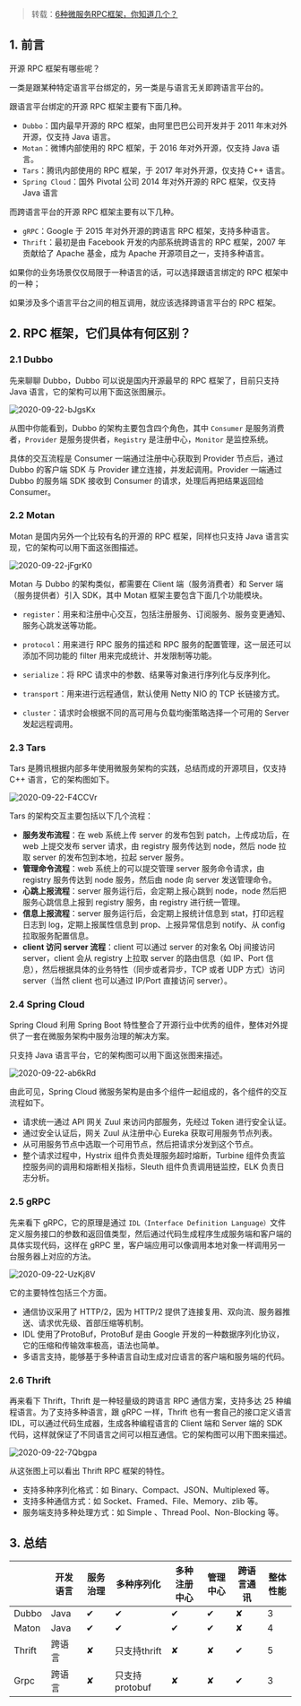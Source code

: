 > 转载：[6种微服务RPC框架，你知道几个？](https://juejin.im/post/6844903920402333709)

## 1. 前言

开源 RPC 框架有哪些呢？

一类是跟某种特定语言平台绑定的，另一类是与语言无关即跨语言平台的。

跟语言平台绑定的开源 RPC 框架主要有下面几种。

- `Dubbo`：国内最早开源的 RPC 框架，由阿里巴巴公司开发并于 2011 年末对外开源，仅支持 Java 语言。
- `Motan`：微博内部使用的 RPC 框架，于 2016 年对外开源，仅支持 Java 语言。
- `Tars`：腾讯内部使用的 RPC 框架，于 2017 年对外开源，仅支持 C++ 语言。
- `Spring Cloud`：国外 Pivotal 公司 2014 年对外开源的 RPC 框架，仅支持 Java 语言

而跨语言平台的开源 RPC 框架主要有以下几种。

- `gRPC`：Google 于 2015 年对外开源的跨语言 RPC 框架，支持多种语言。
- `Thrift`：最初是由 Facebook 开发的内部系统跨语言的 RPC 框架，2007 年贡献给了 Apache 基金，成为 Apache 开源项目之一，支持多种语言。

如果你的业务场景仅仅局限于一种语言的话，可以选择跟语言绑定的 RPC 框架中的一种；

如果涉及多个语言平台之间的相互调用，就应该选择跨语言平台的 RPC 框架。

## 2. RPC 框架，它们具体有何区别？

### 2.1 Dubbo

先来聊聊 Dubbo，Dubbo 可以说是国内开源最早的 RPC 框架了，目前只支持 Java 语言，它的架构可以用下面这张图展示。

![2020-09-22-bJgsKx](https://image.ldbmcs.com/2020-09-22-bJgsKx.jpg)

从图中你能看到，Dubbo 的架构主要包含四个角色，其中 `Consumer` 是服务消费者，`Provider` 是服务提供者，`Registry` 是注册中心，`Monitor` 是监控系统。

具体的交互流程是 Consumer 一端通过注册中心获取到 Provider 节点后，通过 Dubbo 的客户端 SDK 与 Provider 建立连接，并发起调用。Provider 一端通过 Dubbo 的服务端 SDK 接收到 Consumer 的请求，处理后再把结果返回给 Consumer。

### 2.2 Motan

Motan 是国内另外一个比较有名的开源的 RPC 框架，同样也只支持 Java 语言实现，它的架构可以用下面这张图描述。

![2020-09-22-jFgrK0](https://image.ldbmcs.com/2020-09-22-jFgrK0.jpg)

Motan 与 Dubbo 的架构类似，都需要在 Client 端（服务消费者）和 Server 端（服务提供者）引入 SDK，其中 Motan 框架主要包含下面几个功能模块。

- `register`：用来和注册中心交互，包括注册服务、订阅服务、服务变更通知、服务心跳发送等功能。

- `protocol`：用来进行 RPC 服务的描述和 RPC 服务的配置管理，这一层还可以添加不同功能的 filter 用来完成统计、并发限制等功能。

- `serialize`：将 RPC 请求中的参数、结果等对象进行序列化与反序列化。

- `transport`：用来进行远程通信，默认使用 Netty NIO 的 TCP 长链接方式。

- `cluster`：请求时会根据不同的高可用与负载均衡策略选择一个可用的 Server 发起远程调用。

### 2.3 Tars

Tars 是腾讯根据内部多年使用微服务架构的实践，总结而成的开源项目，仅支持 C++ 语言，它的架构图如下。

![2020-09-22-F4CCVr](https://image.ldbmcs.com/2020-09-22-F4CCVr.jpg)

Tars 的架构交互主要包括以下几个流程：

- **服务发布流程**：在 web 系统上传 server 的发布包到 patch，上传成功后，在 web 上提交发布 server 请求，由 registry 服务传达到 node，然后 node 拉取 server 的发布包到本地，拉起 server 服务。
- **管理命令流程**：web 系统上的可以提交管理 server 服务命令请求，由 registry 服务传达到 node 服务，然后由 node 向 server 发送管理命令。
- **心跳上报流程**：server 服务运行后，会定期上报心跳到 node，node 然后把服务心跳信息上报到 registry 服务，由 registry 进行统一管理。
- **信息上报流程**：server 服务运行后，会定期上报统计信息到 stat，打印远程日志到 log，定期上报属性信息到 prop、上报异常信息到 notify、从 config 拉取服务配置信息。
- **client 访问 server 流程**：client 可以通过 server 的对象名 Obj 间接访问 server，client 会从 registry 上拉取 server 的路由信息（如 IP、Port 信息），然后根据具体的业务特性（同步或者异步，TCP 或者 UDP 方式）访问 server（当然 client 也可以通过 IP/Port 直接访问 server）。

### 2.4 Spring Cloud

Spring Cloud 利用 Spring Boot 特性整合了开源行业中优秀的组件，整体对外提供了一套在微服务架构中服务治理的解决方案。

只支持 Java 语言平台，它的架构图可以用下面这张图来描述。

![2020-09-22-ab6kRd](https://image.ldbmcs.com/2020-09-22-ab6kRd.jpg)

由此可见，Spring Cloud 微服务架构是由多个组件一起组成的，各个组件的交互流程如下。

- 请求统一通过 API 网关 Zuul 来访问内部服务，先经过 Token 进行安全认证。
- 通过安全认证后，网关 Zuul 从注册中心 Eureka 获取可用服务节点列表。
- 从可用服务节点中选取一个可用节点，然后把请求分发到这个节点。
- 整个请求过程中，Hystrix 组件负责处理服务超时熔断，Turbine 组件负责监控服务间的调用和熔断相关指标，Sleuth 组件负责调用链监控，ELK 负责日志分析。

### 2.5 gRPC

先来看下 gRPC，它的原理是通过 `IDL（Interface Definition Language）`文件定义服务接口的参数和返回值类型，然后通过代码生成程序生成服务端和客户端的具体实现代码，这样在 gRPC 里，客户端应用可以像调用本地对象一样调用另一台服务器上对应的方法。

![2020-09-22-UzKj8V](https://image.ldbmcs.com/2020-09-22-UzKj8V.jpg)

它的主要特性包括三个方面。

- 通信协议采用了 HTTP/2，因为 HTTP/2 提供了连接复用、双向流、服务器推送、请求优先级、首部压缩等机制。
- IDL 使用了ProtoBuf，ProtoBuf 是由 Google 开发的一种数据序列化协议，它的压缩和传输效率极高，语法也简单。
- 多语言支持，能够基于多种语言自动生成对应语言的客户端和服务端的代码。

### 2.6 Thrift

再来看下 Thrift，Thrift 是一种轻量级的跨语言 RPC 通信方案，支持多达 25 种编程语言。为了支持多种语言，跟 gRPC 一样，Thrift 也有一套自己的接口定义语言 IDL，可以通过代码生成器，生成各种编程语言的 Client 端和 Server 端的 SDK 代码，这样就保证了不同语言之间可以相互通信。它的架构图可以用下图来描述。

![2020-09-22-7Qbgpa](https://image.ldbmcs.com/2020-09-22-7Qbgpa.jpg)

从这张图上可以看出 Thrift RPC 框架的特性。

- 支持多种序列化格式：如 Binary、Compact、JSON、Multiplexed 等。
- 支持多种通信方式：如 Socket、Framed、File、Memory、zlib 等。
- 服务端支持多种处理方式：如 Simple 、Thread Pool、Non-Blocking 等。

## 3. 总结

|| 开发语言 | 服务治理 | 多种序列化 | 多种注册中心   | 管理中心 | 跨语言通讯 | 整体性能 |
| -------- | -------- | ---------- | -------------- | -------- | ---------- | -------- | ---- |
| Dubbo    | Java     | ✔          | ✔              | ✔        | ✔          | ✘        | 3    |
| Maton    | Java     | ✔          | ✔              | ✔        | ✔          | ✘        | 4    |
| Thrift   | 跨语言   | ✘          | 只支持thrift   | ✘        | ✘          | ✔        | 5    |
| Grpc     | 跨语言   | ✘          | 只支持protobuf | ✘        | ✘          | ✔        | 3    |

